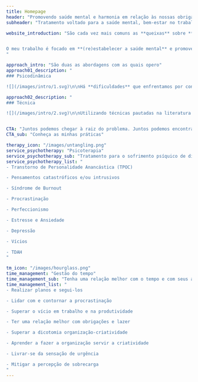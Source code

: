 ```yaml
---
title: Homepage 
header: "Promovendo saúde mental e harmonia em relação às nossas obrigações e ao tempo"
subheader: "Tratamento voltado para a saúde mental, bem-estar no trabalho, estudos e uma melhor relação com as tarefas e o tempo."

website_introduction: "São cada vez mais comuns as **queixas** sobre **dificuldades de realizar tarefas**, **seguir planos** ou se **relacionar com o trabalho ou com os estudos** de forma saudável.\n\n**A saúde mental** nos ajuda a dar conta dos nossos **afazeres**, e o **êxito** nas nossas responsabilidades pode contribuir para a **saúde mental**.


O meu trabalho é focado em **(re)estabelecer a saúde mental** e promover uma **relação mais harmônica** com nossos **afazeres, obrigações e o tempo**.
"

approach_intro: "São duas as abordagens com as quais opero"
approach01_description: "
### Psicodinâmica

![](/images/intro/1.svg)\n\nHá **dificuldades** que enfrentamos por conta de **problemas de ordem afetiva**, dos quais não temos consciência. Embora muitos problemas possam ser encarados de uma forma puramente estratégica, às vezes temos **bloqueios que nos impedem de fazer algo que poder ser simples**. É aí que entra a **investigação psicodinâmica.**"

approach02_description: "
### Técnica

![](/images/intro/2.svg)\n\nUtilizando técnicas pautadas na literatura científica, somado do devido cuidado, nós podemos encontrar meios de **diminuir a resistência** que sentimos diante das tarefas e **aumentar nossa motivação** em realizá-las. Podemos com isso **seguir planos com mais facilidade** e **reduzir o sentimento de sobrecarga.**"


CTA: "Juntos podemos chegar à raiz do problema. Juntos podemos encontrar soluções práticas"
CTA_sub: "Conheça as minhas práticas"

therapy_icon: "/images/untangling.png"
service_psychotherapy: "Psicoterapia"
service_psychotherapy_sub: "Tratamento para o sofrimento psíquico de diferentes tipos"
service_psychotherapy_list: "
- Transtorno de Personalidade Anancástica (TPOC)

- Pensamentos catastróficos e/ou intrusivos

- Síndrome de Burnout

- Procrastinação

- Perfeccionismo

- Estresse e Ansiedade

- Depressão

- Vícios

- TDAH
"

tm_icon: "/images/hourglass.png"
time_management: "Gestão do tempo"
time_management_sub: "Tenha uma relação melhor com o tempo e com seus afazeres"
time_management_list: "
- Realizar planos e segui-los

- Lidar com e contornar a procrastinação

- Superar o vício em trabalho e na produtividade

- Ter uma relação melhor com obrigações e lazer 

- Superar a dicotomia organização-criatividade

- Aprender a fazer a organização servir a criatividade 

- Livrar-se da sensação de urgência

- Mitigar a percepção de sobrecarga
"
---
```

